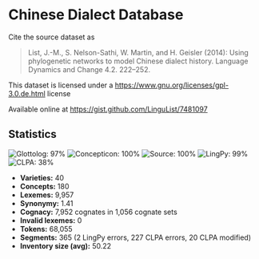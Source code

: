 # Chinese Dialect Database

Cite the source dataset as

> List, J.-M., S. Nelson-Sathi, W. Martin, and H. Geisler (2014): Using phylogenetic networks to model Chinese dialect history. Language Dynamics and Change 4.2. 222–252.

This dataset is licensed under a https://www.gnu.org/licenses/gpl-3.0.de.html license

Available online at https://gist.github.com/LinguList/7481097

## Statistics
![Glottolog: 97%](https://img.shields.io/badge/Glottolog-97%25-green.svg "Glottolog: 97%") ![Concepticon: 100%](https://img.shields.io/badge/Concepticon-100%25-brightgreen.svg "Concepticon: 100%") ![Source: 100%](https://img.shields.io/badge/Source-100%25-brightgreen.svg "Source: 100%") ![LingPy: 99%](https://img.shields.io/badge/LingPy-99%25-brightgreen.svg "LingPy: 99%") ![CLPA: 38%](https://img.shields.io/badge/CLPA-38%25-red.svg "CLPA: 38%")

- **Varieties:** 40
- **Concepts:** 180
- **Lexemes:** 9,957
- **Synonymy:** 1.41
- **Cognacy:** 7,952 cognates in 1,056 cognate sets
- **Invalid lexemes:** 0
- **Tokens:** 68,055
- **Segments:** 365 (2 LingPy errors, 227 CLPA errors, 20 CLPA modified)
- **Inventory size (avg):** 50.22